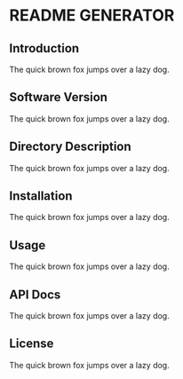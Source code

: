 # README GENERATOR

## Introduction

The quick brown fox jumps over a lazy dog.

## Software Version

The quick brown fox jumps over a lazy dog.

## Directory Description

The quick brown fox jumps over a lazy dog.

## Installation

The quick brown fox jumps over a lazy dog.

## Usage

The quick brown fox jumps over a lazy dog.

## API Docs

The quick brown fox jumps over a lazy dog.

## License

The quick brown fox jumps over a lazy dog.